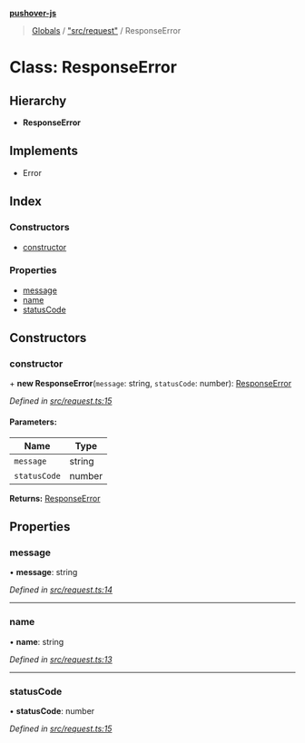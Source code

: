 **[pushover-js](../README.md)**

> [Globals](../globals.md) / ["src/request"](../modules/_src_request_.md) / ResponseError

# Class: ResponseError

## Hierarchy

* **ResponseError**

## Implements

* Error

## Index

### Constructors

* [constructor](_src_request_.responseerror.md#constructor)

### Properties

* [message](_src_request_.responseerror.md#message)
* [name](_src_request_.responseerror.md#name)
* [statusCode](_src_request_.responseerror.md#statuscode)

## Constructors

### constructor

\+ **new ResponseError**(`message`: string, `statusCode`: number): [ResponseError](_src_request_.responseerror.md)

*Defined in [src/request.ts:15](https://github.com/danitetus/pushover-js/blob/8a9f266/src/request.ts#L15)*

#### Parameters:

Name | Type |
------ | ------ |
`message` | string |
`statusCode` | number |

**Returns:** [ResponseError](_src_request_.responseerror.md)

## Properties

### message

•  **message**: string

*Defined in [src/request.ts:14](https://github.com/danitetus/pushover-js/blob/8a9f266/src/request.ts#L14)*

___

### name

•  **name**: string

*Defined in [src/request.ts:13](https://github.com/danitetus/pushover-js/blob/8a9f266/src/request.ts#L13)*

___

### statusCode

•  **statusCode**: number

*Defined in [src/request.ts:15](https://github.com/danitetus/pushover-js/blob/8a9f266/src/request.ts#L15)*
